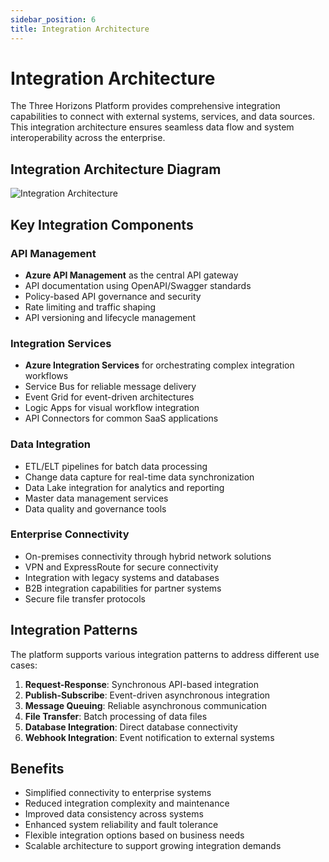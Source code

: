 ```yaml
---
sidebar_position: 6
title: Integration Architecture
---
```


# Integration Architecture

The Three Horizons Platform provides comprehensive integration capabilities to connect with external systems, services, and data sources. This integration architecture ensures seamless data flow and system interoperability across the enterprise.

## Integration Architecture Diagram

![Integration Architecture](/img/diagrams/integration-diagram.svg)

## Key Integration Components

### API Management

- **Azure API Management** as the central API gateway
- API documentation using OpenAPI/Swagger standards
- Policy-based API governance and security
- Rate limiting and traffic shaping
- API versioning and lifecycle management

### Integration Services

- **Azure Integration Services** for orchestrating complex integration workflows
- Service Bus for reliable message delivery
- Event Grid for event-driven architectures
- Logic Apps for visual workflow integration
- API Connectors for common SaaS applications

### Data Integration

- ETL/ELT pipelines for batch data processing
- Change data capture for real-time data synchronization
- Data Lake integration for analytics and reporting
- Master data management services
- Data quality and governance tools

### Enterprise Connectivity

- On-premises connectivity through hybrid network solutions
- VPN and ExpressRoute for secure connectivity
- Integration with legacy systems and databases
- B2B integration capabilities for partner systems
- Secure file transfer protocols

## Integration Patterns

The platform supports various integration patterns to address different use cases:

1. **Request-Response**: Synchronous API-based integration
2. **Publish-Subscribe**: Event-driven asynchronous integration
3. **Message Queuing**: Reliable asynchronous communication
4. **File Transfer**: Batch processing of data files
5. **Database Integration**: Direct database connectivity
6. **Webhook Integration**: Event notification to external systems

## Benefits

- Simplified connectivity to enterprise systems
- Reduced integration complexity and maintenance
- Improved data consistency across systems
- Enhanced system reliability and fault tolerance
- Flexible integration options based on business needs
- Scalable architecture to support growing integration demands 